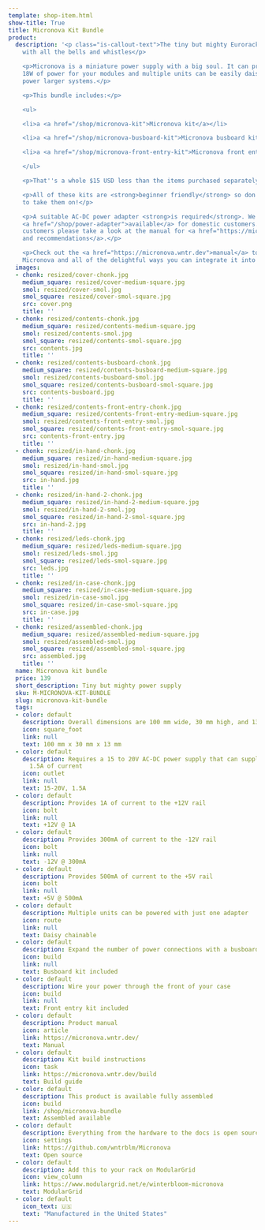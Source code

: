 ```yaml
---
template: shop-item.html
show-title: True
title: Micronova Kit Bundle
product:
  description: '<p class="is-callout-text">The tiny but mighty Eurorack power supply
    with all the bells and whistles</p>

    <p>Micronova is a miniature power supply with a big soul. It can provide up to
    18W of power for your modules and multiple units can be easily daisy chained to
    power larger systems.</p>

    <p>This bundle includes:</p>

    <ul>

    <li>a <a href="/shop/micronova-kit">Micronova kit</a></li>

    <li>a <a href="/shop/micronova-busboard-kit">Micronova busboard kit</a></li>

    <li>a <a href="/shop/micronova-front-entry-kit">Micronova front entry kit</a></li>

    </ul>

    <p>That''s a whole $15 USD less than the items purchased separately.</p>

    <p>All of these kits are <strong>beginner friendly</strong> so don''t be afraid
    to take them on!</p>

    <p>A suitable AC-DC power adapter <strong>is required</strong>. We have adapters
    <a href="/shop/power-adapter">available</a> for domestic customers. International
    customers please take a look at the manual for <a href="https://micronova.wntr.dev/#powering-micronova">guidance
    and recommendations</a>.</p>

    <p>Check out the <a href="https://micronova.wntr.dev">manual</a> to get to know
    Micronova and all of the delightful ways you can integrate it into your case.</p>'
  images:
  - chonk: resized/cover-chonk.jpg
    medium_square: resized/cover-medium-square.jpg
    smol: resized/cover-smol.jpg
    smol_square: resized/cover-smol-square.jpg
    src: cover.png
    title: ''
  - chonk: resized/contents-chonk.jpg
    medium_square: resized/contents-medium-square.jpg
    smol: resized/contents-smol.jpg
    smol_square: resized/contents-smol-square.jpg
    src: contents.jpg
    title: ''
  - chonk: resized/contents-busboard-chonk.jpg
    medium_square: resized/contents-busboard-medium-square.jpg
    smol: resized/contents-busboard-smol.jpg
    smol_square: resized/contents-busboard-smol-square.jpg
    src: contents-busboard.jpg
    title: ''
  - chonk: resized/contents-front-entry-chonk.jpg
    medium_square: resized/contents-front-entry-medium-square.jpg
    smol: resized/contents-front-entry-smol.jpg
    smol_square: resized/contents-front-entry-smol-square.jpg
    src: contents-front-entry.jpg
    title: ''
  - chonk: resized/in-hand-chonk.jpg
    medium_square: resized/in-hand-medium-square.jpg
    smol: resized/in-hand-smol.jpg
    smol_square: resized/in-hand-smol-square.jpg
    src: in-hand.jpg
    title: ''
  - chonk: resized/in-hand-2-chonk.jpg
    medium_square: resized/in-hand-2-medium-square.jpg
    smol: resized/in-hand-2-smol.jpg
    smol_square: resized/in-hand-2-smol-square.jpg
    src: in-hand-2.jpg
    title: ''
  - chonk: resized/leds-chonk.jpg
    medium_square: resized/leds-medium-square.jpg
    smol: resized/leds-smol.jpg
    smol_square: resized/leds-smol-square.jpg
    src: leds.jpg
    title: ''
  - chonk: resized/in-case-chonk.jpg
    medium_square: resized/in-case-medium-square.jpg
    smol: resized/in-case-smol.jpg
    smol_square: resized/in-case-smol-square.jpg
    src: in-case.jpg
    title: ''
  - chonk: resized/assembled-chonk.jpg
    medium_square: resized/assembled-medium-square.jpg
    smol: resized/assembled-smol.jpg
    smol_square: resized/assembled-smol-square.jpg
    src: assembled.jpg
    title: ''
  name: Micronova kit bundle
  price: 139
  short_description: Tiny but mighty power supply
  sku: M-MICRONOVA-KIT-BUNDLE
  slug: micronova-kit-bundle
  tags:
  - color: default
    description: Overall dimensions are 100 mm wide, 30 mm high, and 13 mm thick
    icon: square_foot
    link: null
    text: 100 mm x 30 mm x 13 mm
  - color: default
    description: Requires a 15 to 20V AC-DC power supply that can supply at least
      1.5A of current
    icon: outlet
    link: null
    text: 15-20V, 1.5A
  - color: default
    description: Provides 1A of current to the +12V rail
    icon: bolt
    link: null
    text: +12V @ 1A
  - color: default
    description: Provides 300mA of current to the -12V rail
    icon: bolt
    link: null
    text: -12V @ 300mA
  - color: default
    description: Provides 500mA of current to the +5V rail
    icon: bolt
    link: null
    text: +5V @ 500mA
  - color: default
    description: Multiple units can be powered with just one adapter
    icon: route
    link: null
    text: Daisy chainable
  - color: default
    description: Expand the number of power connections with a busboard
    icon: build
    link: null
    text: Busboard kit included
  - color: default
    description: Wire your power through the front of your case
    icon: build
    link: null
    text: Front entry kit included
  - color: default
    description: Product manual
    icon: article
    link: https://micronova.wntr.dev/
    text: Manual
  - color: default
    description: Kit build instructions
    icon: task
    link: https://micronova.wntr.dev/build
    text: Build guide
  - color: default
    description: This product is available fully assembled
    icon: build
    link: /shop/micronova-bundle
    text: Assembled available
  - color: default
    description: Everything from the hardware to the docs is open source
    icon: settings
    link: https://github.com/wntrblm/Micronova
    text: Open source
  - color: default
    description: Add this to your rack on ModularGrid
    icon: view_column
    link: https://www.modulargrid.net/e/winterbloom-micronova
    text: ModularGrid
  - color: default
    icon_text: 🇺🇸
    text: "Manufactured in the United States"
---
```

